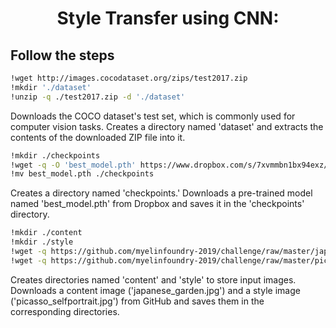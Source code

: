 <h1 align="center">Style Transfer using CNN:</h1>

## Follow the steps 
```bash
!wget http://images.cocodataset.org/zips/test2017.zip
!mkdir './dataset'
!unzip -q ./test2017.zip -d './dataset'
```
Downloads the COCO dataset's test set, which is commonly used for computer vision tasks.
Creates a directory named 'dataset' and extracts the contents of the downloaded ZIP file into it.

```bash
!mkdir ./checkpoints
!wget -q -O 'best_model.pth' https://www.dropbox.com/s/7xvmmbn1bx94exz/best_model.pth?dl=1
!mv best_model.pth ./checkpoints
```
Creates a directory named 'checkpoints.'
Downloads a pre-trained model named 'best_model.pth' from Dropbox and saves it in the 'checkpoints' directory.


```bash
!mkdir ./content
!mkdir ./style
!wget -q https://github.com/myelinfoundry-2019/challenge/raw/master/japanese_garden.jpg -P './content'
!wget -q https://github.com/myelinfoundry-2019/challenge/raw/master/picasso_selfportrait.jpg -P './style'
```
Creates directories named 'content' and 'style' to store input images.
Downloads a content image ('japanese_garden.jpg') and a style image ('picasso_selfportrait.jpg') from GitHub and saves them in the corresponding directories.

